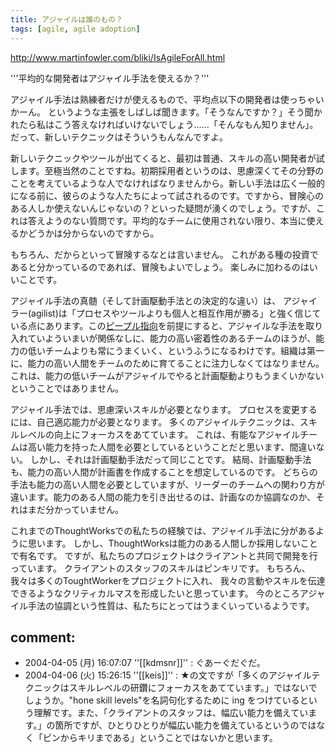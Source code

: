 ```yaml
---
title: アジャイルは誰のもの？
tags: [agile, agile adoption]
---
```


http://www.martinfowler.com/bliki/IsAgileForAll.html

'''平均的な開発者はアジャイル手法を使えるか？'''

アジャイル手法は熟練者だけが使えるもので、平均点以下の開発者は使っちゃいかーん。
というような主張をしばしば聞きます。「そうなんですか？」そう聞かれたら私はこう答えなければいけないでしょう……「そんなもん知りません」。だって、新しいテクニックはそういうもんなんですよ。

新しいテクニックやツールが出てくると、最初は普通、スキルの高い開発者が試します。至極当然のことですね。初期採用者というのは、思慮深くてその分野のことを考えているような人でなければなりませんから。新しい手法は広く一般的になる前に、彼らのような人たちによって試されるのです。ですから、冒険心のある人しか使えないんじゃないの？といった疑問が湧くのでしょう。ですが、これは答えようのない質問です。平均的なチームに使用されない限り、本当に使えるかどうかは分からないのですから。

もちろん、だからといって冒険するなとは言いません。
これがある種の投資であると分かっているのであれば、冒険もよいでしょう。
楽しみに加わるのはいいことです。

アジャイル手法の真髄（そして計画駆動手法との決定的な違い）は、
アジャイラー(agilist)は「プロセスやツールよりも個人と相互作用が勝る」と強く信じている点にあります。この[ピープル指向](/PeopleOriented)を前提にすると、アジャイルな手法を取り入れていよういまいが関係なしに、能力の高い密着性のあるチームのほうが、能力の低いチームよりも常にうまくいく、というふうになるわけです。組織は第一に、能力の高い人間をチームのために育てることに注力しなくてはなりません。
これは、能力の低いチームがアジャイルでやると計画駆動よりもうまくいかないということではありません。

アジャイル手法では、思慮深いスキルが必要となります。
プロセスを変更するには、自己適応能力が必要となります。
多くのアジャイルテクニックは、スキルレベルの向上にフォーカスをあてています。
これは、有能なアジャイルチームは高い能力を持った人間を必要としているということだと思います、間違いない。
しかし、それは計画駆動手法だって同じことです。
結局、計画駆動手法も、能力の高い人間が計画書を作成することを想定しているのです。
どちらの手法も能力の高い人間を必要としていますが、リーダーのチームへの関わり方が違います。能力のある人間の能力を引き出せるのは、計画なのか協調なのか、それはまだ分かっていません。

これまでのThoughtWorksでの私たちの経験では、アジャイル手法に分があるように思います。
しかし、ThoughtWorksは能力のある人間しか採用しないことで有名です。
ですが、私たちのプロジェクトはクライアントと共同で開発を行っています。
クライアントのスタッフのスキルはピンキリです。
もちろん、我々は多くのToughtWorkerをプロジェクトに入れ、
我々の言動やスキルを伝達できるようなクリティカルマスを形成したいと思っています。
今のところアジャイル手法の協調という性質は、私たちにとってはうまくいっているようです。

## comment:
* 2004-04-05 (月) 16:07:07 ''[[kdmsnr]]'' : ぐあーぐだぐだ。
* 2004-04-06 (火) 15:26:15 ''[[keis]]'' : ★の文ですが「多くのアジャイルテクニックはスキルレベルの研鑽にフォーカスをあてています。」ではないでしょうか。"hone skill levels"を名詞句化するために ing をつけているという理解です。また、「クライアントのスタッフは、幅広い能力を備えています。」の箇所ですが、ひとりひとりが幅広い能力を備えているというのではなく「ピンからキリまである」ということではないかと思います。

